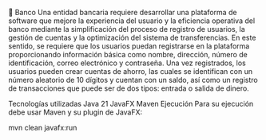 🏦 Banco
Una entidad bancaria requiere desarrollar una plataforma de software que mejore la experiencia del usuario y la eficiencia operativa del banco mediante la simplificación del proceso de registro de usuarios, la gestión de cuentas y la optimización del sistema de transferencias. En este sentido, se requiere que los usuarios puedan registrarse en la plataforma proporcionando información básica como nombre, dirección, número de identificación, correo electrónico y contraseña. Una vez registrados, los usuarios pueden crear cuentas de ahorro, las cuales se identifican con un número aleatorio de 10 dígitos y cuentan con un saldo, así como un registro de transacciones que puede ser de dos tipos: entrada o salida de dinero.

Tecnologías utilizadas
Java 21
JavaFX
Maven
Ejecución
Para su ejecución debe usar Maven y su plugin de JavaFX:

mvn clean javafx:run


